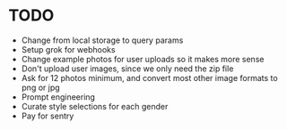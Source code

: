 # TODO

- Change from local storage to query params
- Setup grok for webhooks
- Change example photos for user uploads so it makes more sense
- Don't upload user images, since we only need the zip file
- Ask for 12 photos minimum, and convert most other image formats to png or jpg
- Prompt engineering
- Curate style selections for each gender
- Pay for sentry

